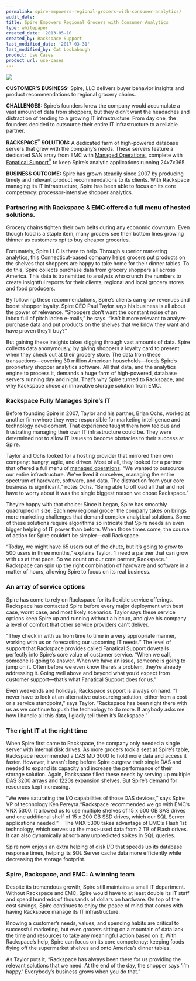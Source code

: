 ```yaml
---
permalink: spire-empowers-regional-grocers-with-consumer-analytics/
audit_date:
title: Spire Empowers Regional Grocers with Consumer Analytics
type: whitepaper
created_date: '2013-05-10'
created_by: Rackspace Support
last_modified_date: '2017-03-31'
last_modified_by: Cat Lookabaugh
product: Use Cases
product_url: use-cases
---
```


<a href="http://www.spirenow.com/">
   <img src="{% asset_path use-cases/spire-empowers-regional-grocers-with-consumer-analytics/Spire_DLX_Tombstone.jpg %}" />
</a>

**CUSTOMER’S BUSINESS:** Spire, LLC delivers buyer behavior insights and product
recommendations to regional grocery chains.

**CHALLENGES:** Spire’s founders knew the company would accumulate a
vast amount of data from shoppers, but they didn’t want the headaches
and distraction of tending to a growing IT infrastructure. From day one,
the founders decided to outsource their entire IT infrastructure to a
reliable partner.

**RACKSPACE<sup>&reg;</sup> SOLUTION:** A dedicated farm of high-powered
database servers that grew with the company’s needs. These servers feature a
dedicated SAN array from EMC with [Managed
Operations](http://www.rackspace.com/managed_hosting/dedicated_servers/),
complete with [Fanatical
Support<sup>&reg;</sup>](http://www.rackspace.com/whyrackspace/support/) to keep
Spire’s analytic applications running 24x7x365.

**BUSINESS OUTCOME:** Spire has grown steadily since 2007 by producing
timely and relevant product recommendations to its clients. With
Rackspace managing its IT infrastructure, Spire has been able to focus
on its core competency: processor-intensive shopper analytics.

### Partnering with Rackspace & EMC offered a full menu of hosted solutions.

Grocery chains tighten their own belts during any economic downturn.
Even though food is a staple item, many grocers see their bottom lines
growing thinner as customers opt to buy cheaper groceries.

Fortunately, Spire LLC is there to help. Through superior marketing
analytics, this Connecticut-based company helps grocers put products on
the shelves that shoppers are happy to take home for their dinner
tables. To do this, Spire collects purchase data from grocery shoppers
all across America. This data is transmitted to analysts who crunch the
numbers to create insightful reports for their clients, regional and
local grocery stores and food producers.

By following these recommendations, Spire’s clients can grow revenues
and boost shopper loyalty. Spire CEO Paul Taylor says his business is
all about the power of relevance. “Shoppers don’t want the constant
noise of an inbox full of pitch laden e-mails,” he says. “Isn’t it more
relevant to analyze purchase data and put products on the shelves that
we know they want and have proven they’ll buy?”

But gaining these insights takes digging through vast amounts of data.
Spire collects data anonymously, by giving shoppers a loyalty card to
present when they check out at their grocery store. The data from these
transactions—covering 30 million American households—feeds Spire’s
proprietary shopper analytics software. All that data, and the analytics
engine to process it, demands a huge farm of high-powered, database
servers running day and night. That’s why Spire turned to Rackspace, and
why Rackspace chose an innovative storage solution from EMC.

### Rackspace Fully Manages Spire’s IT

Before founding Spire in 2007, Taylor and his partner, Brian Ochs,
worked at another firm where they were responsible for marketing
intelligence and technology development. That experience taught them how
tedious and frustrating managing their own IT infrastructure could be.
They were determined not to allow IT issues to become obstacles to their
success at Spire.

Taylor and Ochs looked for a hosting provider that mirrored their own
company: hungry, agile, and driven. Most of all, they looked for a
partner that offered a full menu of [managed
operations](http://www.rackspace.com/managed_hosting/). “We wanted to
outsource our entire infrastructure. We’ve lived it ourselves, managing
the entire spectrum of hardware, software, and data. The distraction
from your core business is significant,” notes Ochs. “Being able to
offload all that and not have to worry about it was the single biggest
reason we chose Rackspace.”

They’re happy with that choice: Since it began, Spire has smoothly
quadrupled in size. Each new regional grocer the company takes on brings
more marketing challenges that demand complex analytical solutions. Some
of these solutions require algorithms so intricate that Spire needs an
even bigger helping of IT power than before. When those times come, the
course of action for Spire couldn’t be simpler—call Rackspace.

“Today, we might have 65 users out of the chute, but it’s going to grow
to 500 users in three months,” explains Taylor. “I need a partner that
can grow with us at that pace. So we count on our core partner,
Rackspace.” Rackspace can spin up the right combination of hardware and
software in a matter of hours, allowing Spire to focus on its real
business.

### An array of service options

Spire has come to rely on Rackspace for its flexible service offerings.
Rackspace has contacted Spire before every major deployment with best
case, worst case, and most likely scenarios. Taylor says these service
options keep Spire up and running without a hiccup, and give his company
a level of comfort that other service providers can’t deliver.

“They check in with us from time to time in a very appropriate manner,
working with us on forecasting our upcoming IT needs.” The level of
support that Rackspace provides called Fanatical Support dovetails
perfectly into Spire’s core value of customer service. “When we call,
someone is going to answer. When we have an issue, someone is going to
jump on it. Often before we even know there’s a problem, they’re already
addressing it. Going well above and beyond what you’d expect from
customer support—that’s what Fanatical Support does for us.”

Even weekends and holidays, Rackspace support is always on hand. “I
never have to look at an alternative outsourcing solution, either from
a cost or a service standpoint,” says Taylor. “Rackspace has been right
there with us as we continue to push the technology to do more. If
anybody asks me how I handle all this data, I gladly tell them it’s
Rackspace.”

### The right IT at the right time

When Spire first came to Rackspace, the company only needed a single
server with internal disk drives. As more grocers took a seat at Spire’s
table, Rackspace recommended a DAS MD 3000 to hold more data and access
it faster. However, it wasn’t long before Spire outgrew their single DAS
and needed to expand its capacity and increase the performance of their
storage solution. Again, Rackspace filled these needs by serving up
multiple DAS 3200 arrays and 1220s expansion shelves. But Spire’s demand
for resources kept increasing.

“We were saturating the I/O capabilities of those DAS devices,” says
Spire VP of technology Ken Pereyra.“Rackspace recommended we go with
EMC’s VNX 5300. It allowed us to use multiple shelves of 15 x 600 GB SAS
drives and one additional shelf of 15 x 200 GB SSD drives, which our SQL
Server applications needed.”    The VNX 5300 takes advantage of EMC’s
Flash 1st technology, which serves up the most-used data from 2 TB of
Flash drives. It can also dynamically absorb any unpredicted spikes in
SQL queries.

Spire now enjoys an extra helping of disk I/O that speeds up its
database response times, helping its SQL Server cache data more
efficiently while decreasing the storage footprint.

### Spire, Rackspace, and EMC: A winning team

Despite its tremendous growth, Spire still maintains a small IT department.
Without Rackspace and EMC, Spire would have to at least double its IT
staff and spend hundreds of thousands of dollars on hardware. On top of
the cost savings, Spire continues to enjoy the peace of mind that comes
with having Rackspace manage its IT infrastructure.

Knowing a customer’s needs, values, and spending habits are critical to
successful marketing, but even grocers sitting on a mountain of data
lack the time and resources to take any meaningful action based on it.
With Rackspace’s help, Spire can focus on its core competency: keeping
foods flying off the supermarket shelves and onto America’s dinner
tables.

As Taylor puts it, “Rackspace has always been there for us providing the
relevant solutions that we need. At the end of the day, the shopper says
‘I’m happy.’ Everybody’s business grows when you do that.”
